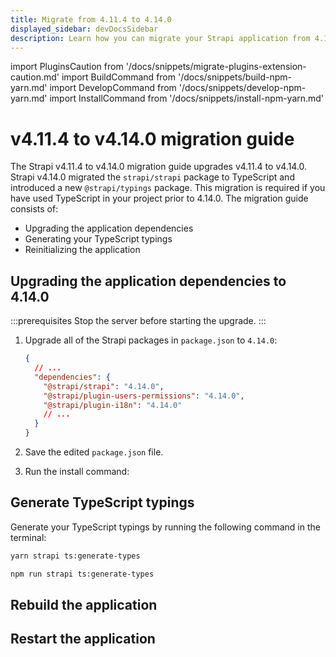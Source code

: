 ```yaml
---
title: Migrate from 4.11.4 to 4.14.0
displayed_sidebar: devDocsSidebar
description: Learn how you can migrate your Strapi application from 4.14.0 to 4.14.0.
---
```


import PluginsCaution from '/docs/snippets/migrate-plugins-extension-caution.md'
import BuildCommand from '/docs/snippets/build-npm-yarn.md'
import DevelopCommand from '/docs/snippets/develop-npm-yarn.md'
import InstallCommand from '/docs/snippets/install-npm-yarn.md'

# v4.11.4 to v4.14.0 migration guide

The Strapi v4.11.4 to v4.14.0 migration guide upgrades v4.11.4 to v4.14.0. Strapi v4.14.0 migrated the `strapi/strapi` package to TypeScript and introduced a new `@strapi/typings` package. This migration is required if you have used TypeScript in your project prior to 4.14.0. The migration guide consists of:

- Upgrading the application dependencies
- Generating your TypeScript typings
- Reinitializing the application

<PluginsCaution components={props.components} />


## Upgrading the application dependencies to 4.14.0

:::prerequisites
Stop the server before starting the upgrade.
:::

1. Upgrade all of the Strapi packages in `package.json` to `4.14.0`:

   ```json title="path: package.json"
   {
     // ...
     "dependencies": {
       "@strapi/strapi": "4.14.0",
       "@strapi/plugin-users-permissions": "4.14.0",
       "@strapi/plugin-i18n": "4.14.0"
       // ...
     }
   }
   ```

2. Save the edited `package.json` file.

3. Run the install command:
   <InstallCommand components={props.components} />

## Generate TypeScript typings

Generate your TypeScript typings by running the following command in the terminal:

<Tabs groupId="yarn-npm">

<TabItem value="yarn" label="yarn">

```bash
yarn strapi ts:generate-types
```

</TabItem>

<TabItem value="npm" label="npm">

```bash
npm run strapi ts:generate-types
```

</TabItem>

</Tabs>

## Rebuild the application

<BuildCommand components={props.components} />

## Restart the application

<DevelopCommand components={props.components} />
